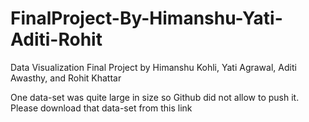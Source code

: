 # FinalProject-By-Himanshu-Yati-Aditi-Rohit
Data Visualization Final Project by Himanshu Kohli, Yati Agrawal, Aditi Awasthy, and Rohit Khattar

One data-set was quite large in size so Github did not allow to push it. Please download that data-set from this link 
